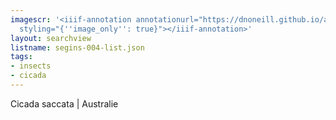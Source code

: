 ```yaml
---
imagescr: '<iiif-annotation annotationurl="https://dnoneill.github.io/annotations/segins-004-3.json"
  styling="{''image_only'': true}"></iiif-annotation>'
layout: searchview
listname: segins-004-list.json
tags:
- insects
- cicada
---
```

Cicada saccata | Australie